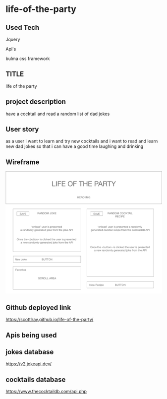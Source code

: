 # life-of-the-party


## Used Tech
Jquery

Api's

bulma css framework


## TITLE

life of the party

## project description

have a cocktail and read a random list of dad jokes


## User story

as a user
i want to learn and try new cocktails
and i want to read and learn new dad jokes 
so that i can have a good time laughing and drinking

## Wireframe

![the wireframe for the project](https://github.com/ScottLRay/life-of-the-party/blob/main/assest/img/Cocktail%20Gen.jpg)


## Github deployed link
https://scottlray.github.io/life-of-the-party/


## Apis being used
## jokes database
https://v2.jokeapi.dev/

## cocktails database
https://www.thecocktaildb.com/api.php
